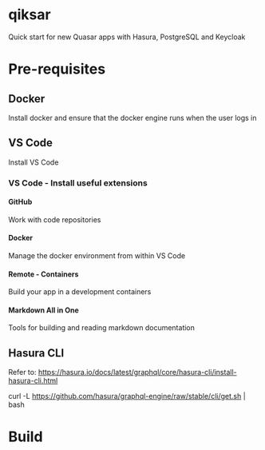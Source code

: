 # qiksar
Quick start for new Quasar apps with Hasura, PostgreSQL and Keycloak

# Pre-requisites

## Docker
Install docker and ensure that the docker engine runs when the user logs in

## VS Code
Install VS Code

### VS Code - Install useful extensions
#### GitHub
Work with code repositories

#### Docker
Manage the docker environment from within VS Code

#### Remote - Containers
Build your app in a development containers

#### Markdown All in One
Tools for building and reading markdown documentation

## Hasura CLI

Refer to: https://hasura.io/docs/latest/graphql/core/hasura-cli/install-hasura-cli.html

curl -L https://github.com/hasura/graphql-engine/raw/stable/cli/get.sh | bash

# Build 